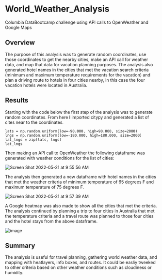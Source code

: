 # World_Weather_Analysis
Columbia DataBootcamp challenge using API calls to OpenWeather and Google Maps

## Overview
The purpose of this analysis was to generate random coordinates, use those coordinates to get the nearby cities, make an API call for weather data, and map that data for vacation planning purposes. The analysis also generated hotel names in the cities that met the vacation search criteria (minimum and maximum temperature requirements for the vacation) and plan a driving route to hotels in four cities nearby, in this case the four vacation hotels were located in Australia. 

## Results
Starting with the code below the first step of the analysis was to generate random coordinates. From here I imported citypy and generated a list of cites near to the coordinates.
~~~
lats = np.random.uniform(low=-90.000, high=90.000, size=2000)
lngs = np.random.uniform(low=-180.000, high=180.000, size=2000)
lat_lngs = zip(lats, lngs)
lat_lngs
~~~

Then making an API call to OpenWeather the following dataframe was generated with weather conditions for the list of cities: 

![Screen Shot 2022-05-21 at 9 55 56 AM](https://user-images.githubusercontent.com/99676466/169659625-371c9fdb-1e3b-410f-b2fe-6174992013c2.png)

The analysis then generated a new dataframe with hotel names in the cities that met the weather criteria of minimum temperature of 65 degrees F and maximum temperature of 75 degrees F. 

![Screen Shot 2022-05-21 at 9 57 39 AM](https://user-images.githubusercontent.com/99676466/169659691-cc7e0d59-77e1-4cc5-9f05-cbcfe23ddeed.png)

A Google heatmap was also made to show all the cities that met the criteria. The analysis continued by planning a trip to four cities in Australia that met the temperature criteria and a travel route was planned to those four cities and the hotel stays from the above dataframe. 

![image](https://user-images.githubusercontent.com/99676466/169659814-10690cbd-fdbc-4d63-900b-113866badd44.png)

## Summary
The analysis is useful for travel planning, gathering world weather data, and mapping with heatlayers, info boxes, and routes. It could be easliy tweeked to other criteria based on other weather conditions such as cloudiness or humidity. 
